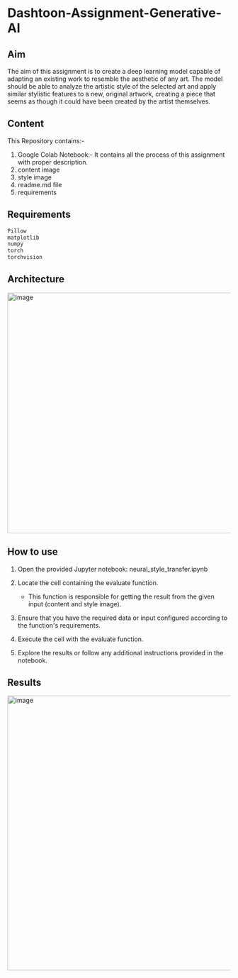 # Dashtoon-Assignment-Generative-AI

## Aim 
The aim of this assignment is to create a deep learning model capable of adapting an existing work to resemble the aesthetic of any art. The model should be able to analyze the artistic style of the selected art and apply similar stylistic features to a new, original artwork, creating a piece that seems as though it could have been created by the artist themselves.

## Content

This Repository contains:-

1. Google Colab Notebook:- It contains all the process of this assignment with proper description.
2. content image
3. style image
4. readme.md file
5. requirements

## Requirements

```bash
Pillow
matplotlib
numpy
torch
torchvision
```
## Architecture

<img width="543" alt="image" src="https://github.com/ankitrajput77/Dashtoon-Assignment-Generative-AI/assets/113281225/9bbb3b5b-a0ed-4095-978c-0e44e2aaa975">


## How to use 

1. Open the provided Jupyter notebook: neural_style_transfer.ipynb

2. Locate the cell containing the evaluate function.
   - This function is responsible for getting the result from the given input (content and style image).

3. Ensure that you have the required data or input configured according to the function's requirements.

4. Execute the cell with the evaluate function.

5. Explore the results or follow any additional instructions provided in the notebook.

## Results

<img width="620" alt="image" src="https://github.com/ankitrajput77/Dashtoon-Assignment-Generative-AI/assets/113281225/d3f9709d-153a-4a85-9cd1-f62598386f0e">
